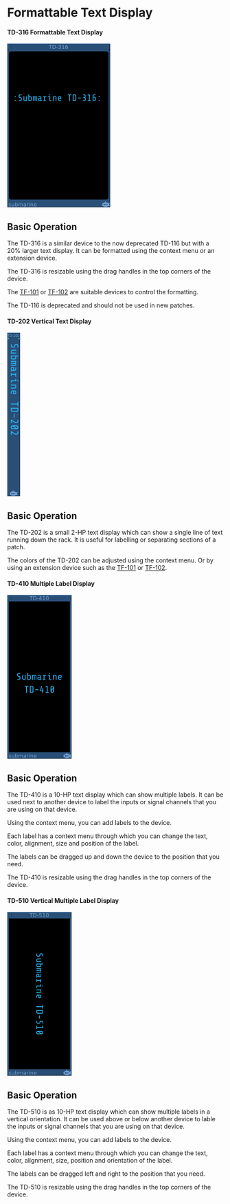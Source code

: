 # Formattable Text Display
#### TD-316 Formattable Text Display
![View of the Formattable Text Display](TD-316.png "Formattable Text Display")

## Basic Operation

The TD-316 is a similar device to the now deprecated TD-116 but with a 20% larger text display. It can be formatted using the context menu or an extension device.

The TD-316 is resizable using the drag handles in the top corners of the device.

The [TF-101](TF.md) or [TF-102](TF.md) are suitable devices to control the formatting.

The TD-116 is deprecated and should not be used in new patches.

#### TD-202 Vertical Text Display
![View of the Vertical Text Display](TD-202.png "Vertical Text Display")

## Basic Operation

The TD-202 is a small 2-HP text display which can show a single line of text running down the rack. It is useful for labelling or separating
sections of a patch.

The colors of the TD-202 can be adjusted using the context menu. Or by using an extension device such as the [TF-101](TF.md) or [TF-102](TF.md).

#### TD-410 Multiple Label Display
![View of the Multiple Label Display](TD-410.png "Multiple Label Display")

## Basic Operation

The TD-410 is a 10-HP text display which can show multiple labels. It can be used next to another device to label the inputs or signal channels that you are using on that device.

Using the context menu, you can add labels to the device.

Each label has a context menu through which you can change the text, color, alignment, size and position of the label.

The labels can be dragged up and down the device to the position that you need.

The TD-410 is resizable using the drag handles in the top corners of the device.

#### TD-510 Vertical Multiple Label Display
![View of the Vertical Multiple Lable Display](TD-510.png "Vertical Multiple Label Display")

## Basic Operation

The TD-510 is as 10-HP text display which can show multiple labels in a vertical orientation. It can be used above or below another device to lable the inputs or signal channels that you are using on that device.

Using the context menu, you can add labels to the device.

Each label has a context menu through which you can change the text, color, alignment, size, position and orientation of the label.

The labels can be dragged left and right to the position that you need.

The TD-510 is resizable using the drag handles in the top corners of the device.
